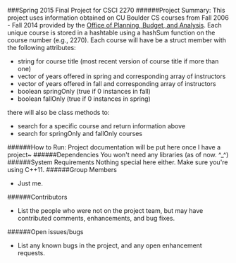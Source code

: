 ###Spring 2015 Final Project for CSCI 2270 
######Project Summary:
This project uses information obtained on CU Boulder CS courses from Fall 2006 - Fall 2014 provided by the [Office of Planning, Budget, and Analysis](http://www.colorado.edu/pba/course/). Each unique course is stored in a hashtable using a hashSum function on the course number (e.g., 2270). Each course will have be a struct member with the following attributes:
+ string for course title (most recent version of course title if more than one)
+ vector of years offered in spring and corresponding array of instructors
+ vector of years offered in fall and corresponding array of instructors
+ boolean springOnly (true if 0 instances in fall)
+ boolean fallOnly (true if 0 instances in spring)


there will also be class methods to:
+ search for a specific course and return information above
+ search for springOnly and fallOnly courses

######How to Run:
Project documentation will be put here once I have a project~
######Dependencies
You won't need any libraries (as of now. ^_^)
######System	Requirements
Nothing special here either. Make sure you're using C++11.
######Group	Members
+ Just me. 

######Contributors
+ List the people who	were not on the	project	team,	but may	have contributed comments, enhancements, and	bug	fixes.

######Open	issues/bugs
+ List any known bugs in the project,	and any open enhancement requests.
